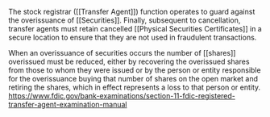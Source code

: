 The stock registrar ([[Transfer Agent]]) function operates to guard against the overissuance of [[Securities]]. Finally, subsequent to cancellation, transfer agents must retain cancelled [[Physical Securities Certificates]] in a secure location to ensure that they are not used in fraudulent transactions.

When an overissuance of securities occurs the number of [[shares]] overissued must be reduced, either by recovering the overissued shares from those to whom they were issued or by the person or entity responsible for the overissuance buying that number of shares on the open market and retiring the shares, which in effect represents a loss to that person or entity.
https://www.fdic.gov/bank-examinations/section-11-fdic-registered-transfer-agent-examination-manual